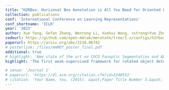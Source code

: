 ```yaml
---
title: "H2RBox: Horizonal Box Annotation is All You Need for Oriented Object Detection"
collection: publications
conf: 'International Conference on Learning Representations'
conf_shortname: 'ICLR'
year: '2023'
author: Xue Yang, Gefan Zhang, Wentong Li, Xuehui Wang, <strong>Yue Zhou</strong>, Junchi Yan
codeurl: https://github.com/open-mmlab/mmrotate/tree/1.x/configs/h2rbox
paperurl: https://arxiv.org/abs/2210.06742
# posterlink: /files/mmMOT_poster_final.pdf
additional: true
# highlight: 'New state of the art on COCO Panoptic Segmentation and ADE20K Semantic Segmentation datasets.'
highlight: 'The first weak-supervised framework for rotated object detection.'

# venue: 'Journal 1'
# paperurl: 'https://dl.acm.org/citation.cfm?id=3240553'
# citation: 'Your Name, You. (2015). &quot;Paper Title Number 3.&quot; <i>Journal 1</i>. 1(3).'
---
```

